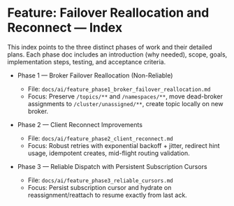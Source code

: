 # Feature: Failover Reallocation and Reconnect — Index

This index points to the three distinct phases of work and their detailed plans. Each phase doc includes an introduction (why needed), scope, goals, implementation steps, testing, and acceptance criteria.

- Phase 1 — Broker Failover Reallocation (Non-Reliable)
  - File: `docs/ai/feature_phase1_broker_failover_reallocation.md`
  - Focus: Preserve `/topics/**` and `/namespaces/**`, move dead-broker assignments to `/cluster/unassigned/**`, create topic locally on new broker.

- Phase 2 — Client Reconnect Improvements
  - File: `docs/ai/feature_phase2_client_reconnect.md`
  - Focus: Robust retries with exponential backoff + jitter, redirect hint usage, idempotent creates, mid-flight routing validation.

- Phase 3 — Reliable Dispatch with Persistent Subscription Cursors
  - File: `docs/ai/feature_phase3_reliable_cursors.md`
  - Focus: Persist subscription cursor and hydrate on reassignment/reattach to resume exactly from last ack.

